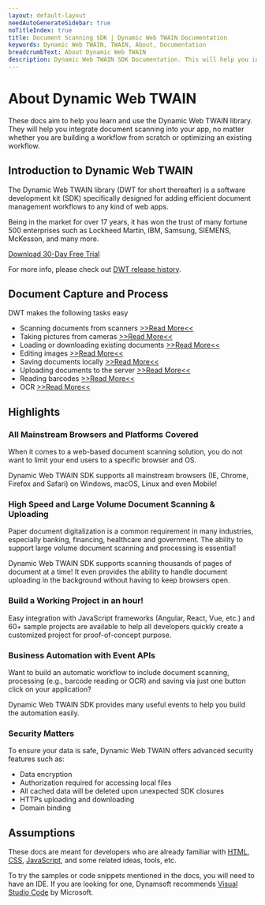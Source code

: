 ```yaml
---
layout: default-layout
needAutoGenerateSidebar: true
noTitleIndex: true
title: Document Scanning SDK | Dynamic Web TWAIN Documentation
keywords: Dynamic Web TWAIN, TWAIN, About, Documentation
breadcrumbText: About Dynamic Web TWAIN
description: Dynamic Web TWAIN SDK Documentation. This will help you integrate document scanning into your app, no matter whether you are building a workflow from scratch or optimizing an existing workflow.
---
```


# About Dynamic Web TWAIN

These docs aim to help you learn and use the Dynamic Web TWAIN library. They will help you integrate document scanning into your app, no matter whether you are building a workflow from scratch or optimizing an existing workflow.

## Introduction to Dynamic Web TWAIN

The Dynamic Web TWAIN library (DWT for short thereafter) is a software development kit (SDK) specifically designed for adding efficient document management workflows to any kind of web apps.

Being in the market for over 17 years, it has won the trust of many fortune 500 enterprises such as Lockheed Martin, IBM, Samsung, SIEMENS, McKesson, and many more. 

<a class="btn d-btn bgOrange hide-sm hide-xs" href="https://www.dynamsoft.com/web-twain/downloads">Download 30-Day Free Trial</a>

For more info, please check out <a href="{{site.info}}schedule/stable.html" target="_blank">DWT release history</a>.

## Document Capture and Process

DWT makes the following tasks easy

* Scanning documents from scanners [>>Read More<<]({{site.indepth}}features/input.html#scan)
* Taking pictures from cameras [>>Read More<<]({{site.indepth}}features/input.html#capture)
* Loading or downloading existing documents [>>Read More<<]({{site.indepth}}features/input.html#load)
* Editing images [>>Read More<<]({{site.indepth}}features/edit.html)
* Saving documents locally [>>Read More<<]({{site.indepth}}features/output.html#save)
* Uploading documents to the server [>>Read More<<]({{site.indepth}}features/output.html#upload)
* Reading barcodes [>>Read More<<]({{site.indepth}}features/barcode.html)
* OCR [>>Read More<<]({{site.indepth}}features/ocr.html)

## Highlights

### All Mainstream Browsers and Platforms Covered

When it comes to a web-based document scanning solution, you do not want to limit your end users to a specific browser and OS.

Dynamic Web TWAIN SDK supports all mainstream browsers (IE, Chrome, Firefox and Safari) on Windows, macOS, Linux and even Mobile! 

### High Speed and Large Volume Document Scanning & Uploading

Paper document digitalization is a common requirement in many industries, especially banking, financing, healthcare and government. The ability to support large volume document scanning and processing is essential!

Dynamic Web TWAIN SDK supports scanning thousands of pages of document at a time! It even provides the ability to handle document uploading in the background without having to keep browsers open.

### Build a Working Project in an hour!

Easy integration with JavaScript frameworks (Angular, React, Vue, etc.) and 60+ sample projects are available to help all developers quickly create a customized project for proof-of-concept purpose. 

### Business Automation with Event APIs

Want to build an automatic workflow to include document scanning, processing (e.g., barcode reading or OCR) and saving via just one button click on your application? 

Dynamic Web TWAIN SDK provides many useful events to help you build the automation easily.

### Security Matters

To ensure your data is safe, Dynamic Web TWAIN offers advanced security features such as:
*	Data encryption
*	Authorization required for accessing local files
*	All cached data will be deleted upon unexpected SDK closures
*	HTTPs uploading and downloading
*	Domain binding

## Assumptions

These docs are meant for developers who are already familiar with <a href="https://developer.mozilla.org/docs/Learn/HTML/Introduction_to_HTML" target="_blank">HTML</a>, <a href="https://developer.mozilla.org/docs/Learn/CSS/First_steps" target="_blank">CSS</a>, <a href="https://developer.mozilla.org/en-US/docs/Web/JavaScript/A_re-introduction_to_JavaScript" target="_blank">JavaScript</a>, and some related ideas, tools, etc.

To try the samples or code snippets mentioned in the docs, you will need to have an IDE. If you are looking for one, Dynamsoft recommends <a href="https://code.visualstudio.com/" target="_blank">Visual Studio Code</a> by Microsoft.
